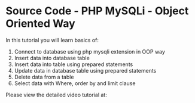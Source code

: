 # Source Code - PHP MySQLi - Object Oriented Way

In this tutorial you will learn basics of:

  1. Connect to database using  php mysqli extension in OOP way
  2. Insert data into database table
  3. Insert data into table using prepared statements
  4. Update data in database table using prepared statements
  5. Delete data from a table
  6. Select data with Where, order by and limit clause
  
  
  Please view the detailed video tutorial at: 
